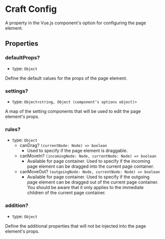 # Craft Config

A property in the Vue.js component's option for configuring the page element.

## Properties

### defaultProps?

 * type: `Object`

Define the default values for the props of the page element.

### settings?

 * type: `Object<string, Object (component’s options object)>`

A map of the setting components that will be used to edit the page element's props.

### rules?

 * type: `Object`
    * canDrag? `(currentNode: Node) => boolean`
        * Used to specify if the page element is draggable.
    * canMoveIn? `(incomingNode: Node, currentNode: Node) => boolean`
        * Available for page container. Used to specify if the incoming page element can be dragged into the current page container.
    * canMoveOut? `(outgoingNode: Node, currentNode: Node) => boolean`
        * Available for page container. Used to specify if the outgoing page element can be dragged out of the current page container. You should be aware that it only applies to the immediate children of the current page container.

### addition?

 * type: `Object`

Define the additional properties that will not be injected into the page element's props.
